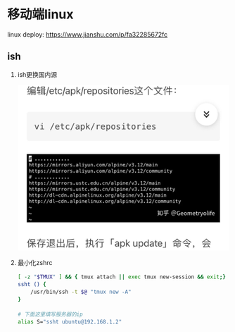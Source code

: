 # 移动端linux

linux deploy: https://www.jianshu.com/p/fa32285672fc

## ish

1. ish更换国内源

    ![1](assets/README/2021-06-06-10-16-07.png)

1. 最小化zshrc

    ```bash
    [ -z "$TMUX" ] && { tmux attach || exec tmux new-session && exit;}
    ssht () {
        /usr/bin/ssh -t $@ "tmux new -A"
    }

    # 下面这里填写服务器的ip
    alias S="ssht ubuntu@192.168.1.2"
    ```
